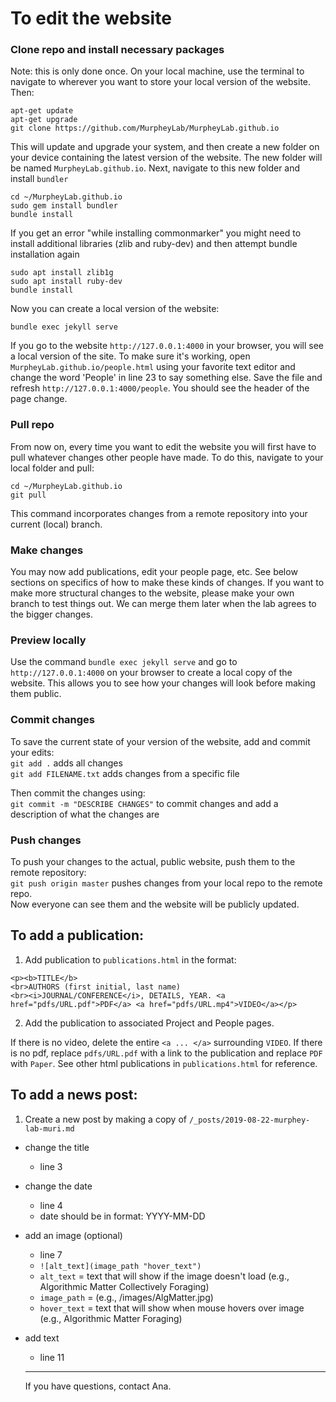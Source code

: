 # To edit the website
### Clone repo and install necessary packages
Note: this is only done once.
On your local machine, use the terminal to navigate to wherever you want to store your local version of the website. Then:
```
apt-get update
apt-get upgrade
git clone https://github.com/MurpheyLab/MurpheyLab.github.io
```
This will update and upgrade your system, and then create a new folder on your device containing the latest version of the website. The new folder will be named `MurpheyLab.github.io`. Next, navigate to this new folder and install `bundler`
```
cd ~/MurpheyLab.github.io
sudo gem install bundler
bundle install
```
If you get an error "while installing commonmarker" you might need to install additional libraries (zlib and ruby-dev) and then attempt bundle installation again
 ```
sudo apt install zlib1g
sudo apt install ruby-dev
bundle install
```  
Now you can create a local version of the website:
```
bundle exec jekyll serve
```
If you go to the website `http://127.0.0.1:4000` in your browser, you will see a local version of the site. To make sure it's working, open `MurpheyLab.github.io/people.html` using your favorite text editor and change the word 'People' in line 23 to say something else. Save the file and refresh `http://127.0.0.1:4000/people`. You should see the header of the page change.

### Pull repo
From now on, every time you want to edit the website you will first have to pull whatever changes other people have made. To do this, navigate to your local folder and pull:
```
cd ~/MurpheyLab.github.io
git pull
```
This command incorporates changes from a remote repository into your current (local) branch.

### Make changes
You may now add publications, edit your people page, etc. See below sections on specifics of how to make these kinds of changes. If you want to make more structural changes to the website, please make your own branch to test things out. We can merge them later when the lab agrees to the bigger changes.

### Preview locally
Use the command `bundle exec jekyll serve` and go to `http://127.0.0.1:4000` on your browser to create a local copy of the website. This allows you to see how your changes will look before making them public.

### Commit changes
To save the current state of your version of the website, add and commit your edits:   
`git add .` adds all changes   
`git add FILENAME.txt` adds changes from a specific file   

Then commit the changes using:   
`git commit -m "DESCRIBE CHANGES"` to commit changes and add a description of what the changes are

### Push changes
To push your changes to the actual, public website, push them to the remote repository:   
`git push origin master` pushes changes from your local repo to the remote repo.    
Now everyone can see them and the website will be publicly updated.



<!--
## To add a project:
1. Create new project page by making a copy of and filling out `/projects/template.html`
    - change TITLE
        - the TITLE in line 3 will display on the tab of the webpage
        - the TITLE in line 6 will display on the webpage itself
    - add photos/videos
        - lines 10-12
        - formatting these will take specific tweaking, see other project pages for reference
    - add Collaborators
        - line 16
    - add Publications
        - line 18
    - add Funding
        - line 21

See other html pages in the projects folder for reference. Comment or delete any unwanted sections.

2. Add project to layout in `/_layouts/project.html`
    - add `<a href="/projects/TTILE.html">TITLE</a></p>` to sidenav (~lines 35-45)  
    - and to bottomnav (~lines 55-65), preferably in alphabetical order

3. Add project to list in `projects.html` (~line 68) -->
<!--
## To add a person:
1. Create a new person page by making a copy of and filling out `/people/template.html`
    - change NAME
        - the NAME in line 3 will display on the tab of the webpage
        - the NAME in line 6 will display on the webpage itself
    - add image  
        - upload IMAGE.jpg (or IMAGE.png) to `images` folder
        - change the path in line 9 to lead to IMAGE.jpg
        - change NAME in line 9. This text will display if the image can't load.
    - change type of student
        - line 12
        - the default in the template is PhD student, change if necessary
    - add email address
        - line 14
        - change EMAIL twice (once for the link, once for the text that will be displayed on the webpage)
    - add google scholar URL
        - line 15
    - add Research
        - line 21
    - add Projects
        - line 24, 25
    - add Education
        - line 28, 29
    - add Teaching
        - line 32, 33
    - add Awards and Honors
        - lines 36, 37
    - add Publications
        - copy/paste from publications page (see next section)

  2. Add person to `people.html` (alphabetically) in the format:
      ```
      <div class="column1">
          <a href="/people/NAME.html">
             <div class="polaroid">
                <img src="/images/IMAGE.jpg" alt="NAME" style="bottom-margin=-2em">
                <div class="container">
                   <h5>NAME</h5>
                </div>
             </div>
          </a>
      </div>
      ```

See other html pages in the people folder for reference. Comment or delete any unwanted sections. -->

## To add a publication:
1. Add publication to `publications.html` in the format:
```
<p><b>TITLE</b>
<br>AUTHORS (first initial, last name)
<br><i>JOURNAL/CONFERENCE</i>, DETAILS, YEAR. <a href="pdfs/URL.pdf">PDF</a> <a href="pdfs/URL.mp4">VIDEO</a></p>
```

2. Add the publication to associated Project and People pages.

If there is no video, delete the entire `<a ... </a>` surrounding `VIDEO`. If there is no pdf, replace `pdfs/URL.pdf` with a link to the publication and replace `PDF` with `Paper`. See other html publications in `publications.html` for reference.

## To add a news post:
1. Create a new post by making a copy of `/_posts/2019-08-22-murphey-lab-muri.md`
- change the title
    - line 3
- change the date
    - line 4
    - date should be in format: YYYY-MM-DD
- add an image (optional)
    - line 7
    - `![alt_text](image_path "hover_text")`
    - `alt_text` = text that will show if the image doesn't load (e.g., Algorithmic Matter Collectively Foraging)
    - `image_path` = (e.g., /images/AlgMatter.jpg)
    - `hover_text` = text that will show when mouse hovers over image (e.g., Algorithmic Matter Foraging)
- add text
    - line 11

    ---
    If you have questions, contact Ana.
